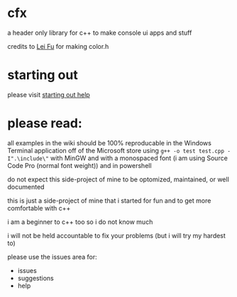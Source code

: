 # cfx

a header only library for c++ to make console ui apps and stuff

credits to [Lei Fu](https://github.com/imfl/color-console) for making color.h

# starting out

please visit [starting out help](https://github.com/rosidae/cfx/wiki/starting-out)

# please read:

all examples in the wiki should be 100% reproducable in the Windows Terminal application off of the Microsoft store using `g++ -o test test.cpp -I".\include\"` with MinGW and with a monospaced font (i am using Source Code Pro (normal font weight)) and in powershell

do not expect this side-project of mine to be optomized, maintained, or well documented

this is just a side-project of mine that i started for fun and to get more comfortable with c++

i am a beginner to c++ too so i do not know much

i will not be held accountable to fix your problems (but i will try my hardest to)

please use the issues area for:

 * issues
 * suggestions
 * help
